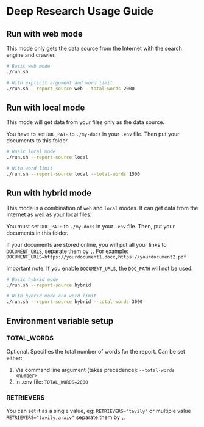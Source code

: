 # Deep Research Usage Guide

## Run with web mode

This mode only gets the data source from the Internet with the search engine and crawler.

```bash
# Basic web mode
./run.sh

# With explicit argument and word limit
./run.sh --report-source web --total-words 2000
```

## Run with local mode

This mode will get data from your files only as the data source.

You have to set `DOC_PATH` to `./my-docs` in your `.env` file.
Then put your documents to this folder.

```bash
# Basic local mode
./run.sh --report-source local

# With word limit
./run.sh --report-source local --total-words 1500
```

## Run with hybrid mode

This mode is a combination of `web` and `local` modes. It can get data from the Internet as well as your local files.

You must set `DOC_PATH` to `./my-docs` in your `.env` file.
Then, put your documents in this folder.

If your documents are stored online, you will put all your links to `DOCUMENT_URLS`, separate them by `,`. For example: `DOCUMENT_URLS=https://yourdocument1.docx,https://yourdocument2.pdf`

Important note: If you enable `DOCUMENT_URLS`, the `DOC_PATH` will not be used.

```bash
# Basic hybrid mode
./run.sh --report-source hybrid

# With hybrid mode and word limit
./run.sh --report-source hybrid --total-words 3000
```

## Environment variable setup

### TOTAL_WORDS

Optional. Specifies the total number of words for the report. Can be set either:

1. Via command line argument (takes precedence):
   `--total-words <number>`
2. In .env file:
   `TOTAL_WORDS=2000`

### RETRIEVERS

You can set it as a single value, eg: `RETRIEVERS="tavily"` or multiple value `RETRIEVERS="tavily,arxiv"` separate them by `,`.
